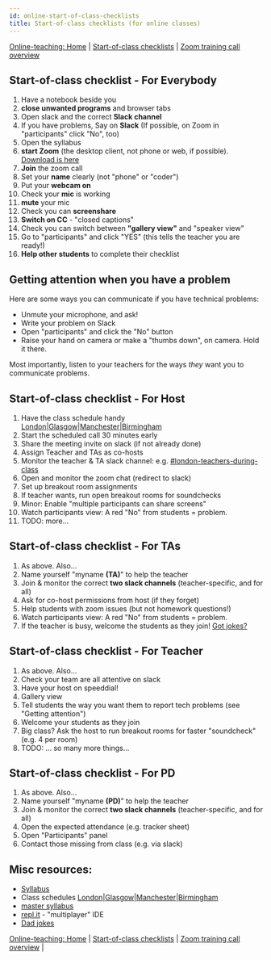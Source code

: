 ```yaml
---
id: online-start-of-class-checklists
title: Start-of-class checklists (for online classes)
---
```


[Online-teaching: Home](online-teaching.md)
| [Start-of-class checklists](online-start-of-class-checklists.md)
| [Zoom training call overview](zoom-training-call-overview)


## Start-of-class checklist - For Everybody
1. Have a notebook beside you
1. **close unwanted programs** and browser tabs
1. Open slack and the correct **Slack channel**
1. If you have problems, Say on **Slack** (If possible, on Zoom in "participants" click "No", too)
1. Open the syllabus
1. **start Zoom** (the desktop client, not phone or web, if possible).  [Download is here](https://zoom.us/download)
1. **Join** the zoom call
1. Set your **name** clearly (not "phone" or "coder")
1. Put your **webcam on**
1. Check your **mic** is working
1. **mute** your mic
1. Check you can **screenshare**
1. **Switch on CC** - "closed captions"
1. Check you can switch between **"gallery view"** and "speaker view"
1. Go to "participants" and click "YES" (this tells the teacher you are ready!)
1. **Help other students** to complete their checklist

## Getting attention when you have a problem

Here are some ways you can communicate if you have technical problems:
 * Unmute your microphone, and ask!
 * Write your problem on Slack
 * Open "participants" and click the "No" button
 * Raise your hand on camera or make a "thumbs down", on camera.  Hold it there.
 
Most importantly, listen to your teachers for the ways *they* want you to communicate problems.

## Start-of-class checklist - For Host
1. Have the class schedule handy [London](https://drive.google.com/drive/u/1/folders/1e5ZqOQDeuHQRw7ytCKzmbtc4n4VOWutf)|[Glasgow]()|[Manchester]()|[Birmingham]()
1. Start the scheduled call 30 minutes early
1. Share the meeting invite on slack (if not already done)
1. Assign Teacher and TAs as co-hosts
1. Monitor the teacher & TA slack channel: e.g. [#london-teachers-during-class](https://app.slack.com/client/T2H71EFLK/C0109KRLYTS/thread/C010D1C41K2-1584699383.012200)
1. Open and monitor the zoom chat (redirect to slack)
1. Set up breakout room assignments
1. If teacher wants, run open breakout rooms for soundchecks
1. Minor: Enable "multiple participants can share screens"
1. Watch participants view: A red "No" from students = problem.
1. TODO: more...


## Start-of-class checklist - For TAs
1. As above.  Also...
1. Name yourself "myname **(TA)**" to help the teacher
1. Join & monitor the correct **two slack channels** (teacher-specific, and for all)
1. Ask for co-host permissions from host (if they forget)
1. Help students with zoom issues (but not homework questions!)
1. Watch participants view: A red "No" from students = problem.
1. If the teacher is busy, welcome the students as they join! [Got jokes?](https://dadjokegenerator.com/)

## Start-of-class checklist - For Teacher
1. As above.  Also...
1. Check your team are all attentive on slack
1. Have your host on speeddial!
1. Gallery view
1. Tell students the way you want them to report tech problems (see "Getting attention")
1. Welcome your students as they join
1. Big class?  Ask the host to run breakout rooms for faster "soundcheck" (e.g. 4 per room)
1. TODO: ... so many more things...

## Start-of-class checklist - For PD
1. As above.  Also...
1. Name yourself "myname **(PD)**" to help the teacher
1. Join & monitor the correct **two slack channels** (teacher-specific, and for all)
1. Open the expected attendance (e.g. tracker sheet)
1. Open "Participants" panel
1. Contact those missing from class (e.g. via slack)


## Misc resources:

* [Syllabus](https://syllabus.codeyourfuture.io/)
* Class schedules [London](https://drive.google.com/drive/u/1/folders/1e5ZqOQDeuHQRw7ytCKzmbtc4n4VOWutf)|[Glasgow]()|[Manchester]()|[Birmingham]()
* [master syllabus](https://syllabus.codeyourfuture.io/)
* [repl.it](https://repl.it/) - "multiplayer" IDE
* [Dad jokes](https://dadjokegenerator.com/)


[Online-teaching: Home](online-teaching.md)
| [Start-of-class checklists](online-start-of-class-checklists.md)
| [Zoom training call overview](zoom-training-call-overview) | 
